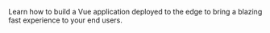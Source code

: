 Learn how to build a Vue application deployed to the edge to bring a blazing fast experience to your end users.
